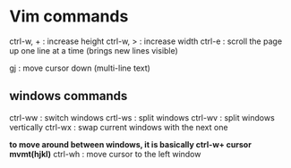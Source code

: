 # Vim commands

ctrl-w, + : increase height
ctrl-w, > : increase width
ctrl-e : scroll the page up one line at a time (brings new lines visible)

gj : move cursor down (multi-line text)

## windows commands
ctrl-ww : switch windows
crtl-ws : split windows
ctrl-wv : split windows vertically
ctrl-wx : swap current windows with the next one

**to move around between windows, it is basically ctrl-w+ cursor mvmt(hjkl)**
ctrl-wh : move cursor to the left window
